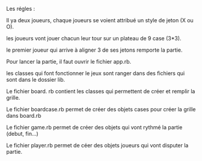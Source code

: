 Les régles : 

Il ya deux joueurs, chaque joueurs se voient attribué un style de jeton (X ou O).

les joueurs vont jouer chacun leur tour sur un plateau de 9 case (3*3).

le premier joueur qui arrive à aligner 3 de ses jetons remporte la partie.


Pour lancer la partie, il faut ouvrir le fichier app.rb.


les classes qui font fonctionner le jeux sont ranger dans des fichiers qui sont dans le dossier lib.


 Le fichier board. rb contient les classes qui permettent de créer et remplir la grille.

Le fichier boardcase.rb permet de créer des objets cases pour créer la grille dans board.rb

Le fichier game.rb permet de créer des objets qui vont rythmé la partie (debut, fin...)

Le fichier player.rb permet de céer des objets joueurs qui vont disputer la partie.


